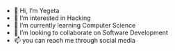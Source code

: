 - 👋 Hi, I’m Yegeta
- 👀 I’m interested in Hacking
- 🌱 I’m currently learning Computer Science
- 💞️ I’m looking to collaborate on Software Development 
- 📫 you can reach me through social media 

<!---
Master-Yegeta/Master-Yegeta is a ✨ special ✨ repository because its `README.md` (this file) appears on your GitHub profile.
You can click the Preview link to take a look at your changes.
--->
